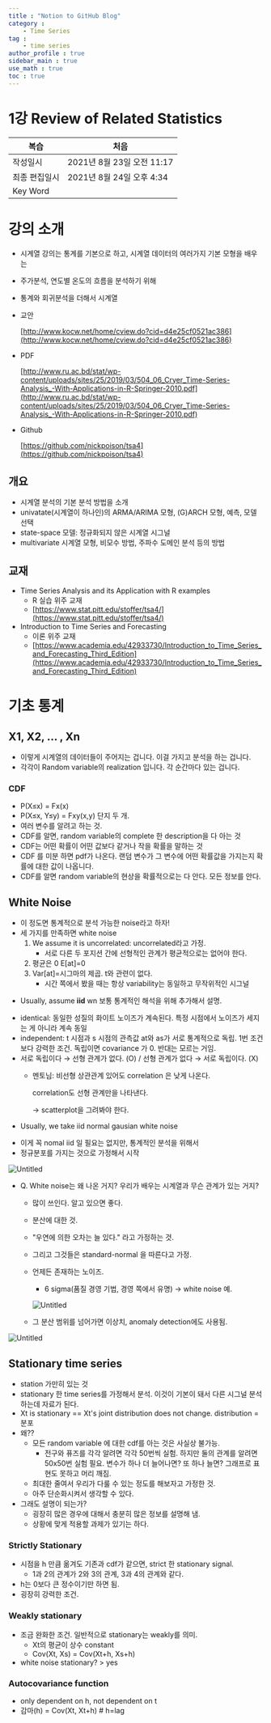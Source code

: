 ```yaml
---
title : "Notion to GitHub Blog"
category :
    - Time Series
tag : 
    - time series
author_profile : true
sidebar_main : true
use_math : true
toc : true
---
```


# 1강 Review of Related Statistics


|복습| 처음|
|-|-|
|작성일시| 2021년 8월 23일 오전 11:17|
|최종 편집일시| 2021년 8월 24일 오후 4:34|
|Key Word| |

# 강의 소개

- 시계열 강의는 통계를 기본으로 하고, 시계열 데이터의 여러가지 기본 모형을 배우는
- 주가분석, 연도별 온도의 흐름을 분석하기 위해
- 통계와 회귀분석을 더해서 시계열
- 교안

    [http://www.kocw.net/home/cview.do?cid=d4e25cf0521ac386](http://www.kocw.net/home/cview.do?cid=d4e25cf0521ac386)

- PDF

    [http://www.ru.ac.bd/stat/wp-content/uploads/sites/25/2019/03/504_06_Cryer_Time-Series-Analysis_-With-Applications-in-R-Springer-2010.pdf](http://www.ru.ac.bd/stat/wp-content/uploads/sites/25/2019/03/504_06_Cryer_Time-Series-Analysis_-With-Applications-in-R-Springer-2010.pdf)

- Github

    [https://github.com/nickpoison/tsa4](https://github.com/nickpoison/tsa4)

## 개요

- 시계열 분석의 기본 분석 방법을 소개
- univatate(시계열이 하나인)의 ARMA/ARIMA 모형, (G)ARCH 모형, 예측, 모델 선택
- state-space 모델: 정규화되지 않은 시계열 시그널
- multivariate 시계열 모형, 비모수 방법, 주파수 도메인 분석 등의 방법

## 교재

- Time Series Analysis and its Application with R examples
    - R 실습 위주 교재
    - [https://www.stat.pitt.edu/stoffer/tsa4/](https://www.stat.pitt.edu/stoffer/tsa4/)
- Introduction to Time Series and Forecasting
    - 이론 위주 교재
    - [https://www.academia.edu/42933730/Introduction_to_Time_Series_and_Forecasting_Third_Edition](https://www.academia.edu/42933730/Introduction_to_Time_Series_and_Forecasting_Third_Edition)

# 기초 통계

## X1, X2, ... , Xn

- 이렇게 시계열의 데이터들이 주어지는 겁니다. 이걸 가지고 분석을 하는 겁니다.
- 각각이 Random variable의 realization 입니다. 각 순간마다 있는 겁니다.

### CDF

- P(X≤x) = Fx(x)
- P(X≤x, Y≤y) = Fxy(x,y)  단지 두 개.
- 여러 변수를 알려고 하는 것.
- CDF를 알면, random variable의 complete 한 description을 다 아는 것
- CDF는 어떤 확률이 어떤 값보다 같거나 작을 확률을 말하는 것
- CDF 를 미분 하면 pdf가 나온다. 랜덤 변수가 그 변수에 어떤 확률값을 가지는지 확률에 대한 값이 나옵니다.
- CDF를 알면 random variable의 현상을 확률적으로는 다 안다. 모든 정보를 안다.

## White Noise

- 이 정도면 통계적으로 분석 가능한 noise라고 하자!
- 세 가지를 만족하면 white noise
    1. We assume it is uncorrelated: uncorrelated라고 가정.
        - 서로 다른 두 포지션 간에 선형적인 관계가 평균적으로는 없어야 한다.
    2. 평균은 0 E[at]=0
    3. Var[at]=시그마의 제곱. t와 관련이 없다.
        - 시간 쪽에서 봤을 때는 항상 variability는 동일하고 무작위적인 시그널

+ Usually, assume **iid** wn 보통 통계적인 해석을 위해 추가해서 설명.

- identical: 동일한 성질의 화이트 노이즈가 계속된다. 특정 시점에서 노이즈가 세지는 게 아니라 계속 동일
- independent: t 시점과 s 시점의 관측값 at와 as가 서로 통계적으로 독립. 1번 조건보다 강력한 조건. 독립이면 covariance 가 0. 반대는 모르는 거임.
- 서로 독립이다 → 선형 관계가 없다. (O)  /  선형 관계가 없다 → 서로 독립이다. (X)
    - 멘토님: 비선형 상관관계 있어도 correlation 은 낮게 나온다.

        correlation도 선형 관계만을 나타낸다.

        → scatterplot을 그려봐야 한다.

+ Usually, we take iid normal gausian white noise

- 이게 꼭 nomal iid 일 필요는 없지만, 통계적인 분석을 위해서
- 정규분포를 가지는 것으로 가정해서 시작

![Untitled](assets\images\notion1\Untitled.png)

- Q. White noise는 왜 나온 거지? 우리가 배우는 시계열과 무슨 관계가 있는 거지?
    - 많이 쓰인다. 알고 있으면 좋다.
    - 분산에 대한 것.
    - "우연에 의한 오차는 늘 있다." 라고 가정하는 것.
    - 그리고 그것들은 standard-normal 을 따른다고 가정.
    - 언제든 존재하는 노이즈.
        - 6 sigma(품질 경영 기법, 경영 쪽에서 유명) → white noise 예.

        ![Untitled](assets\images\notion1\Untitled%201.png)

    - 그 분산 범위를 넘어가면 이상치, anomaly detection에도 사용됨.

![Untitled](1%E1%84%80%E1%85%A1%E1%86%BC%20Review%20of%20Related%20Statistics%20c40eefa31e4441f98a531c785f290946/Untitled%202.png)

## Stationary time series

- station 가만히 있는 것
- stationary 한 time series를 가정해서 분석. 이것이 기본이 돼서 다른 시그널 분석하는데 자료가 된다.
- Xt is stationary == Xt's joint distribution does not change. distribution = 분포
- 왜??
    - 모든 random variable 에 대한 cdf를 아는 것은 사실상 불가능.
        - 전구와 퓨즈를 각각 알려면 각각 50번씩 실험. 하지만 둘의 관계를 알려면 50x50번 실험 필요. 변수가 하나 더 늘어나면? 또 하나 늘면? 그래프로 표현도 못하고 머리 깨짐.
    - 최대한 줄여서 우리가 다룰 수 있는 정도를 해보자고 가정한 것.
    - 아주 단순화시켜서 생각할 수 있다.
- 그래도 설명이 되는가?
    - 굉장히 많은 경우에 대해서 충분히 많은 정보를 설명해 냄.
    - 상황에 맞게 적용할 과제가 있기는 하다.

### Strictly Stationary

- 시점을 h 만큼 옮겨도 기존과 cdf가 같으면, strict 한 stationary signal.
    - 1과 2의 관계가 2와 3의 관계, 3과 4의 관계와 같다.
- h는 0보다 큰 정수이기만 하면 됨.
- 굉장히 강력한 조건.

### Weakly stationary

- 조금 완화한 조건. 일반적으로 stationary는 weakly를 의미.
    - Xt의 평균이 상수 constant
    - Cov(Xt, Xs) = Cov(Xt+h, Xs+h)
- white noise stationary? > yes

### Autocovariance function

- only dependent on h, not dependent on t
- 감마(h) = Cov(Xt, Xt+h)     # h=lag